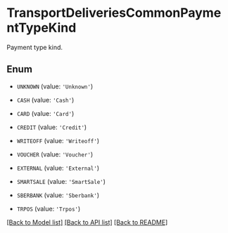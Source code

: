 # TransportDeliveriesCommonPaymentTypeKind

Payment type kind.

## Enum

* `UNKNOWN` (value: `'Unknown'`)

* `CASH` (value: `'Cash'`)

* `CARD` (value: `'Card'`)

* `CREDIT` (value: `'Credit'`)

* `WRITEOFF` (value: `'Writeoff'`)

* `VOUCHER` (value: `'Voucher'`)

* `EXTERNAL` (value: `'External'`)

* `SMARTSALE` (value: `'SmartSale'`)

* `SBERBANK` (value: `'Sberbank'`)

* `TRPOS` (value: `'Trpos'`)

[[Back to Model list]](../README.md#documentation-for-models) [[Back to API list]](../README.md#documentation-for-api-endpoints) [[Back to README]](../README.md)


